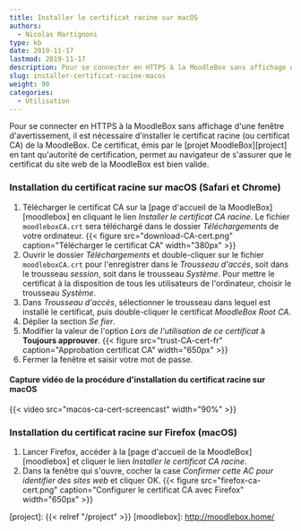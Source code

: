 ```yaml
---
title: Installer le certificat racine sur macOS
authors:
  - Nicolas Martignoni
type: kb
date: 2019-11-17
lastmod: 2019-11-17
description: Pour se connecter en HTTPS à la MoodleBox sans affichage d'une fenêtre d'avertissement, il est nécessaire d'installer le certificat racine de la MoodleBox.
slug: installer-certificat-racine-macos
weight: 90
categories:
  - Utilisation
---
```

Pour se connecter en HTTPS à la MoodleBox sans affichage d'une fenêtre d'avertissement, il est nécessaire d'installer le certificat racine (ou certificat CA) de la MoodleBox. Ce certificat, émis par le [projet MoodleBox][project] en tant qu'autorité de certification, permet au navigateur de s'assurer que le certificat du site web de la MoodleBox est bien valide.

### Installation du certificat racine sur macOS (Safari et Chrome)

1. Télécharger le certificat CA sur la [page d'accueil de la MoodleBox][moodlebox] en cliquant le lien _Installer le certificat CA racine_. Le fichier `moodleboxCA.crt` sera téléchargé dans le dossier _Téléchargements_ de votre ordinateur.
  {{< figure src="download-CA-cert.png" caption="Télécharger le certificat CA" width="380px" >}}
2. Ouvrir le dossier _Téléchargements_ et double-cliquer sur le fichier `moodleboxCA.crt` pour l'enregistrer dans le _Trousseau d'accès_, soit dans le trousseau _session_, soit dans le trousseau _Système_. Pour mettre le certificat à la disposition de tous les utilisateurs de l'ordinateur, choisir le trousseau _Système_.
4. Dans _Trousseau d'accès_, sélectionner le trousseau dans lequel est installé le certificat, puis double-cliquer le certificat _MoodleBox Root CA_.
5. Déplier la section _Se fier_.
6. Modifier la valeur de l'option _Lors de l'utilisation de ce certificat_ à __Toujours approuver__.
  {{< figure src="trust-CA-cert-fr" caption="Approbation certificat CA" width="650px" >}}
7. Fermer la fenêtre et saisir votre mot de passe.

#### Capture vidéo de la procédure d'installation du certificat racine sur macOS

{{< video src="macos-ca-cert-screencast" width="90%" >}}

### Installation du certificat racine sur Firefox (macOS)

1. Lancer Firefox, accéder à la [page d'accueil de la MoodleBox][moodlebox] et cliquer le lien _Installer le certificat CA racine_.
2. Dans la fenêtre qui s'ouvre, cocher la case _Confirmer cette AC pour identifier des sites web_ et cliquer OK.
  {{< figure src="firefox-ca-cert.png" caption="Configurer le certificat CA avec Firefox" width="650px" >}}

  [project]: {{< relref "/project" >}}
  [moodlebox]: http://moodlebox.home/
